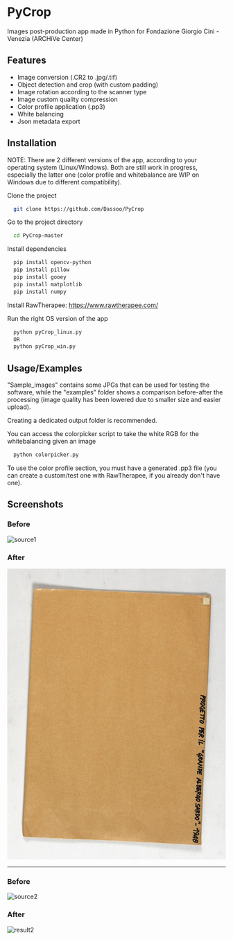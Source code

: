 # PyCrop

Images post-production app made in Python for Fondazione Giorgio Cini - Venezia (ARCHiVe Center)

## Features

- Image conversion (.CR2 to .jpg/.tif)
- Object detection and crop (with custom padding)
- Image rotation according to the scanner type
- Image custom quality compression
- Color profile application (.pp3)
- White balancing
- Json metadata export


## Installation

NOTE: There are 2 different versions of the app, according to your operating system (Linux/Windows). Both are still work in progress, especially the latter one (color profile and whitebalance are WIP on Windows due to different compatibility).

Clone the project

```bash
  git clone https://github.com/Dassoo/PyCrop
```

Go to the project directory

```bash
  cd PyCrop-master
```

Install dependencies

```bash
  pip install opencv-python
  pip install pillow
  pip install gooey
  pip install matplotlib
  pip install numpy
```

Install RawTherapee: https://www.rawtherapee.com/

Run the right OS version of the app

```bash
  python pyCrop_linux.py
  OR
  python pyCrop_win.py
```


## Usage/Examples

"Sample_images" contains some JPGs that can be used for testing the software, while the "examples" folder shows a comparison before-after the processing (image quality has been lowered due to smaller size and easier upload).

Creating a dedicated output folder is recommended.

You can access the colorpicker script to take the white RGB for the whitebalancing given an image

```bash
  python colorpicker.py
```

To use the color profile section, you must have a generated .pp3 file (you can create a custom/test one with RawTherapee, if you already don't have one).


## Screenshots

### Before
![source1](https://github.com/Dassoo/PyCrop/blob/master/examples/source1.jpg)
### After
![result1](https://github.com/Dassoo/PyCrop/blob/master/examples/result1.jpg)

---

### Before
![source2](https://github.com/Dassoo/PyCrop/blob/master/examples/source2.jpg)
### After
![result2](https://github.com/Dassoo/PyCrop/blob/master/examples/result2.jpg)






